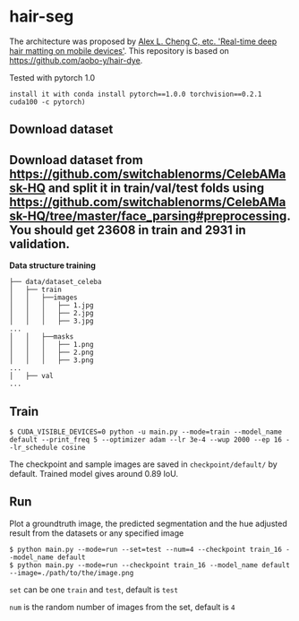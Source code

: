 # hair-seg

The architecture was proposed by [Alex L. Cheng C, etc. 'Real-time deep hair matting on mobile devices'](https://arxiv.org/pdf/1712.07168.pdf). This repository is based on https://github.com/aobo-y/hair-dye.

Tested with pytorch 1.0 
```
install it with conda install pytorch==1.0.0 torchvision==0.2.1 cuda100 -c pytorch)
```

## Download dataset

Download dataset from https://github.com/switchablenorms/CelebAMask-HQ and split it in train/val/test folds using https://github.com/switchablenorms/CelebAMask-HQ/tree/master/face_parsing#preprocessing. You should get 23608 in train and 2931 in validation.
--

**Data structure training**
```
├── data/dataset_celeba
│   ├── train
│   │   ├──images
│   │   │   ├── 1.jpg
│   │   │   ├── 2.jpg
│   │   │   ├── 3.jpg
...
│   │   ├──masks
│   │   │   ├── 1.png
│   │   │   ├── 2.png
│   │   │   ├── 3.png
...
│   ├── val
...
```

## Train

```
$ CUDA_VISIBLE_DEVICES=0 python -u main.py --mode=train --model_name default --print_freq 5 --optimizer adam --lr 3e-4 --wup 2000 --ep 16 --lr_schedule cosine
```

The checkpoint and sample images are saved in `checkpoint/default/` by default.
Trained model gives around 0.89 IoU.

## Run

Plot a groundtruth image, the predicted segmentation and the hue adjusted result from the datasets or any specified image

```
$ python main.py --mode=run --set=test --num=4 --checkpoint train_16 --model_name default
$ python main.py --mode=run --checkpoint train_16 --model_name default --image=./path/to/the/image.png
```

`set` can be one `train` and `test`, default is `test`

`num` is the random number of images from the set, default is `4`

